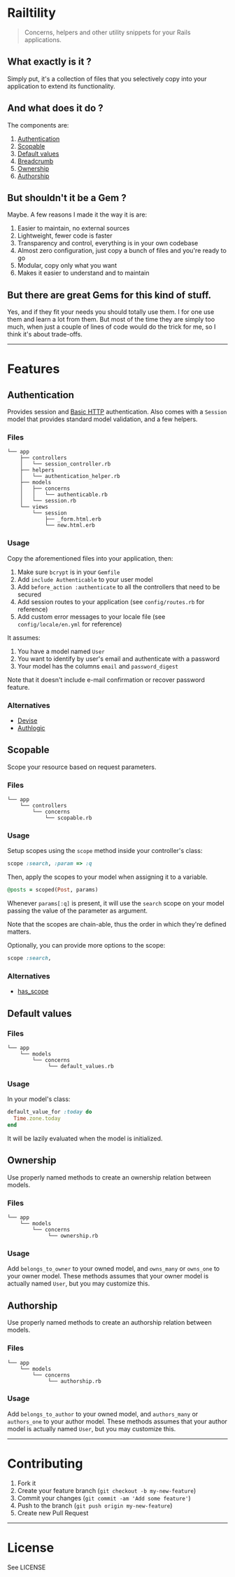 # Railtility

> Concerns, helpers and other utility snippets for your Rails applications.

## What exactly is it ?

Simply put, it's a collection of files that you selectively copy into your application to extend its functionality.

## And what does it do ?

The components are:

1. [Authentication](#authentication)
2. [Scopable](#scopable)
3. [Default values](#default-values)
4. [Breadcrumb](#breadcrumb)
5. [Ownership](#ownership)
6. [Authorship](#authorship)

## But shouldn't it be a Gem ?

Maybe. A few reasons I made it the way it is are:

1. Easier to maintain, no external sources
2. Lightweight, fewer code is faster
3. Transparency and control, everything is in your own codebase
4. Almost zero configuration, just copy a bunch of files and you're ready to go
5. Modular, copy only what you want
6. Makes it easier to understand and to maintain

## But there are great Gems for this kind of stuff.

Yes, and if they fit your needs you should totally use them. I for one use them and learn a lot from them. But most of the time they are simply too much, when just a couple of lines of code would do the trick for me, so I think it's about trade-offs.

---

# Features

## Authentication

Provides session and [Basic HTTP](http://en.wikipedia.org/wiki/Basic_access_authentication) authentication. Also comes with a `Session` model that provides standard model validation, and a few helpers.

### Files

```
└── app
    ├── controllers
    │   └── session_controller.rb
    ├── helpers
    │   └── authentication_helper.rb
    ├── models
    │   ├── concerns
    │   │   └── authenticable.rb
    │   └── session.rb
    └── views
        └── session
            ├── _form.html.erb
            └── new.html.erb
```

### Usage

Copy the aforementioned files into your application, then:

1. Make sure `bcrypt` is in your `Gemfile`
2. Add `include Authenticable` to your user model
3. Add `before_action :authenticate` to all the controllers that need to be secured
4. Add session routes to your application (see `config/routes.rb` for reference)
5. Add custom error messages to your locale file (see `config/locale/en.yml` for reference)

It assumes:

1. You have a model named `User`
2. You want to identify by user's email and authenticate with a password
3. Your model has the columns `email` and `password_digest`

Note that it doesn't include e-mail confirmation or recover password feature.

### Alternatives

- [Devise](https://github.com/plataformatec/devise)
- [Authlogic](https://github.com/binarylogic/authlogic)

## Scopable

Scope your resource based on request parameters.

### Files

```
└── app
    └── controllers
        └── concerns
            └── scopable.rb
```
### Usage

Setup scopes using the `scope` method inside your controller's class:

```ruby
scope :search, :param => :q
```

Then, apply the scopes to your model when assigning it to a variable.

```ruby
@posts = scoped(Post, params)
```

Whenever `params[:q]` is present, it will use the `search` scope on your model passing the value of the parameter as argument.

Note that the scopes are chain-able, thus the order in which they're defined matters.

Optionally, you can provide more options to the scope:

```ruby
scope :search,
```

### Alternatives

- [has_scope](https://github.com/plataformatec/has_scope)

## Default values

### Files

```
└── app
    └── models
        └── concerns
             └── default_values.rb
```

### Usage

In your model's class:

```ruby
default_value_for :today do
  Time.zone.today
end
```

It will be lazily evaluated when the model is initialized.

## Ownership

Use properly named methods to create an ownership relation between models.

### Files

```
└── app
    └── models
        └── concerns
             └── ownership.rb
```

### Usage

Add `belongs_to_owner` to your owned model, and `owns_many` or `owns_one` to your owner model. These methods assumes that your owner model is actually named `User`, but you may customize this.

## Authorship

Use properly named methods to create an authorship relation between models.

### Files

```
└── app
    └── models
        └── concerns
             └── authorship.rb
```

### Usage

Add `belongs_to_author` to your owned model, and `authors_many` or `authors_one` to your author model. These methods assumes that your author model is actually named `User`, but you may customize this.

---

# Contributing

1. Fork it
2. Create your feature branch (`git checkout -b my-new-feature`)
3. Commit your changes (`git commit -am 'Add some feature'`)
4. Push to the branch (`git push origin my-new-feature`)
5. Create new Pull Request

---

# License

See LICENSE
